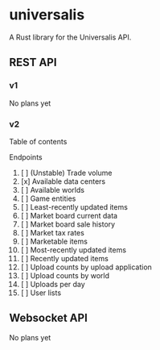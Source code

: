 # universalis

A Rust library for the Universalis API.

## REST API

### v1

No plans yet

### v2

Table of contents

Endpoints
1. [ ] (Unstable) Trade volume
2. [x] Available data centers
3. [ ] Available worlds
4. [ ] Game entities
5. [ ] Least-recently updated items
6. [ ] Market board current data
7. [ ] Market board sale history
8. [ ] Market tax rates
9. [ ] Marketable items
10. [ ] Most-recently updated items
11. [ ] Recently updated items
12. [ ] Upload counts by upload application
13. [ ] Upload counts by world
14. [ ] Uploads per day
15. [ ] User lists

## Websocket API

No plans yet